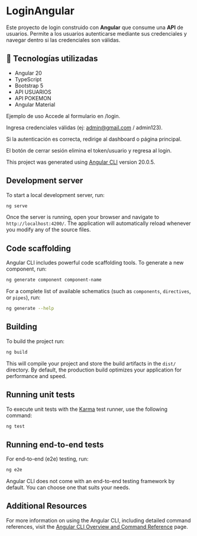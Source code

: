 # LoginAngular

Este proyecto de login construido con **Angular** que consume una **API** de usuarios. Permite a los usuarios autenticarse mediante sus credenciales y navegar dentro si las credenciales son válidas.


## 🧰 Tecnologías utilizadas

- Angular 20
- TypeScript
- Bootstrap 5
- API USUARIOS
- API POKEMON
- Angular Material

Ejemplo de uso
Accede al formulario en /login.

Ingresa credenciales válidas (ej: admin@gmail.com / admin123).

Si la autenticación es correcta, redirige al dashboard o página principal.

El botón de cerrar sesión elimina el token/usuario y regresa al login.



This project was generated using [Angular CLI](https://github.com/angular/angular-cli) version 20.0.5.

## Development server

To start a local development server, run:

```bash
ng serve
```

Once the server is running, open your browser and navigate to `http://localhost:4200/`. The application will automatically reload whenever you modify any of the source files.

## Code scaffolding

Angular CLI includes powerful code scaffolding tools. To generate a new component, run:

```bash
ng generate component component-name
```

For a complete list of available schematics (such as `components`, `directives`, or `pipes`), run:

```bash
ng generate --help
```

## Building

To build the project run:

```bash
ng build
```

This will compile your project and store the build artifacts in the `dist/` directory. By default, the production build optimizes your application for performance and speed.

## Running unit tests

To execute unit tests with the [Karma](https://karma-runner.github.io) test runner, use the following command:

```bash
ng test
```

## Running end-to-end tests

For end-to-end (e2e) testing, run:

```bash
ng e2e
```

Angular CLI does not come with an end-to-end testing framework by default. You can choose one that suits your needs.

## Additional Resources

For more information on using the Angular CLI, including detailed command references, visit the [Angular CLI Overview and Command Reference](https://angular.dev/tools/cli) page.
